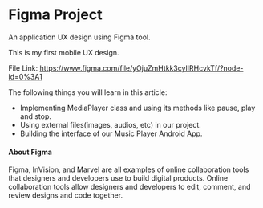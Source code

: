 # Figma Project

An application UX design using Figma tool.

This is my first mobile UX design.

File Link: https://www.figma.com/file/yOjuZmHtkk3cylIRHcvkTf/?node-id=0%3A1


The following things you will learn in this article:
- Implementing MediaPlayer class and using its methods like pause, play and stop.
- Using external files(images, audios, etc) in our project.
- Building the interface of our Music Player Android App.

#### About Figma
Figma, InVision, and Marvel are all examples of online collaboration tools that designers and developers use to build digital products. Online collaboration tools 
allow designers and developers to edit, comment, and review designs and code together.
